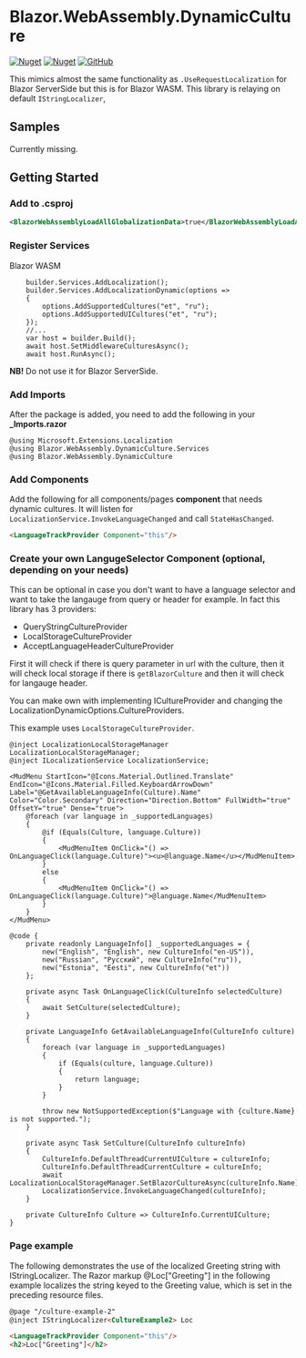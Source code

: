 # Blazor.WebAssembly.DynamicCulture
[![Nuget](https://img.shields.io/nuget/v/Blazor.WebAssembly.DynamicCulture?color=ff4081&logo=nuget)](https://www.nuget.org/packages/Blazor.WebAssembly.DynamicCulture/)
[![Nuget](https://img.shields.io/nuget/dt/Blazor.WebAssembly.DynamicCulture?color=ff4081&label=nuget%20downloads&logo=nuget)](https://www.nuget.org/packages/Blazor.WebAssembly.DynamicCulture/)
[![GitHub](https://img.shields.io/github/license/ScarletKuro/Blazor.WebAssembly.DynamicCulture?color=594ae2&logo=github)](https://github.com/ScarletKuro/Blazor.WebAssembly.DynamicCulture/blob/master/LICENSE)

This mimics almost the same functionality as `.UseRequestLocalization` for Blazor ServerSide but this is for Blazor WASM.
This library is relaying on default `IStringLocalizer`,

## Samples
Currently missing.

## Getting Started

### Add to .csproj
```XML
<BlazorWebAssemblyLoadAllGlobalizationData>true</BlazorWebAssemblyLoadAllGlobalizationData>
```
### Register Services
Blazor WASM
```CSharp
    builder.Services.AddLocalization();
    builder.Services.AddLocalizationDynamic(options =>
    {
        options.AddSupportedCultures("et", "ru");
        options.AddSupportedUICultures("et", "ru");
    });
    //...
    var host = builder.Build();
    await host.SetMiddlewareCulturesAsync();
    await host.RunAsync();
```
**NB!** Do not use it for Blazor ServerSide.

### Add Imports
After the package is added, you need to add the following in your **_Imports.razor**
```CSharp
@using Microsoft.Extensions.Localization
@using Blazor.WebAssembly.DynamicCulture.Services
@using Blazor.WebAssembly.DynamicCulture
```

### Add Components
Add the following for all components/pages **component** that needs dynamic cultures. It will listen for `LocalizationService.InvokeLanguageChanged` and call `StateHasChanged`.
```HTML
<LanguageTrackProvider Component="this"/>
```
### Create your own LangugeSelector Component (optional, depending on your needs)
This can be optional in case you don't want to have a language selector and want to take the langauge from query or header for example.
In fact this library has 3 providers:
 - QueryStringCultureProvider
 - LocalStorageCultureProvider
 - AcceptLanguageHeaderCultureProvider

First it will check if there is query parameter in url with the culture, then it will check local storage if there is `getBlazorCulture` and then it will check for langauge header.

You can make own with implementing ICultureProvider and changing the LocalizationDynamicOptions.CultureProviders.

This example uses `LocalStorageCultureProvider`.
```CSharp
@inject LocalizationLocalStorageManager LocalizationLocalStorageManager;
@inject ILocalizationService LocalizationService;

<MudMenu StartIcon="@Icons.Material.Outlined.Translate" EndIcon="@Icons.Material.Filled.KeyboardArrowDown" Label="@GetAvailableLanguageInfo(Culture).Name" Color="Color.Secondary" Direction="Direction.Bottom" FullWidth="true" OffsetY="true" Dense="true">
    @foreach (var language in _supportedLanguages)
    {
        @if (Equals(Culture, language.Culture))
        {
            <MudMenuItem OnClick="() => OnLanguageClick(language.Culture)"><u>@language.Name</u></MudMenuItem>
        }
        else
        {
            <MudMenuItem OnClick="() => OnLanguageClick(language.Culture)">@language.Name</MudMenuItem>
        }
    }
</MudMenu>

@code {
    private readonly LanguageInfo[] _supportedLanguages = {
        new("English", "English", new CultureInfo("en-US")),
        new("Russian", "Русский", new CultureInfo("ru")),
        new("Estonia", "Eesti", new CultureInfo("et"))
    };

    private async Task OnLanguageClick(CultureInfo selectedCulture)
    {
        await SetCulture(selectedCulture);
    }

    private LanguageInfo GetAvailableLanguageInfo(CultureInfo culture)
    {
        foreach (var language in _supportedLanguages)
        {
            if (Equals(culture, language.Culture))
            {
                return language;
            }
        }

        throw new NotSupportedException($"Language with {culture.Name} is not supported.");
    }

    private async Task SetCulture(CultureInfo cultureInfo)
    {
        CultureInfo.DefaultThreadCurrentUICulture = cultureInfo;
		CultureInfo.DefaultThreadCurrentCulture = cultureInfo;
        await LocalizationLocalStorageManager.SetBlazorCultureAsync(cultureInfo.Name);
        LocalizationService.InvokeLanguageChanged(cultureInfo);
    }

    private CultureInfo Culture => CultureInfo.CurrentUICulture;
}
```

### Page example
The following demonstrates the use of the localized Greeting string with IStringLocalizer<T>. The Razor markup @Loc["Greeting"] in the following example localizes the string keyed to the Greeting value, which is set in the preceding resource files.
```HTML
@page "/culture-example-2"
@inject IStringLocalizer<CultureExample2> Loc

<LanguageTrackProvider Component="this"/>
<h2>Loc["Greeting"]</h2>
```
